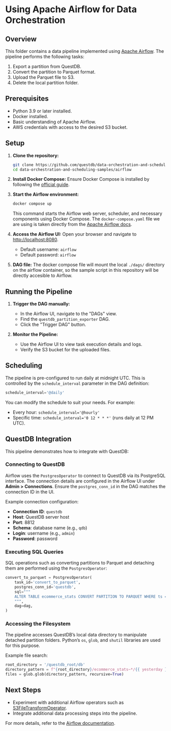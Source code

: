 # Using Apache Airflow for Data Orchestration

## Overview

This folder contains a data pipeline implemented using [Apache Airflow](https://airflow.apache.org/). The pipeline performs the following tasks:

1. Export a partition from QuestDB.
2. Convert the partition to Parquet format.
3. Upload the Parquet file to S3.
4. Delete the local partition folder.

## Prerequisites

- Python 3.9 or later installed.
- Docker installed.
- Basic understanding of Apache Airflow.
- AWS credentials with access to the desired S3 bucket.

## Setup

1. **Clone the repository:**
   ```bash
   git clone https://github.com/questdb/data-orchestration-and-scheduling-samples.git
   cd data-orchestration-and-scheduling-samples/airflow
   ```

2. **Install Docker Compose:**
   Ensure Docker Compose is installed by following the [official guide](https://docs.docker.com/compose/install/).

3. **Start the Airflow environment:**
   ```bash
   docker compose up
   ```

   This command starts the Airflow web server, scheduler, and necessary components using Docker Compose. The
   `docker-compose.yaml` file we are using is taken directly from the [Apache Airflow docs](https://airflow.apache.org/docs/apache-airflow/stable/howto/docker-compose/index.html#fetching-docker-compose-yaml).

4. **Access the Airflow UI:**
   Open your browser and navigate to [http://localhost:8080](http://localhost:8080).

   - Default username: `airflow`
   - Default password: `airflow`

5. **DAG file:**
   The docker compose file will mount the local `./dags/` directory on the airflow container, so the sample script in
   this repository will be directly accesible to Airflow.

## Running the Pipeline

1. **Trigger the DAG manually:**
   - In the Airflow UI, navigate to the "DAGs" view.
   - Find the `questdb_partition_exporter` DAG.
   - Click the "Trigger DAG" button.

2. **Monitor the Pipeline:**
   - Use the Airflow UI to view task execution details and logs.
   - Verify the S3 bucket for the uploaded files.

## Scheduling

The pipeline is pre-configured to run daily at midnight UTC. This is controlled by the `schedule_interval` parameter in the DAG definition:

```python
schedule_interval='@daily'
```

You can modify the schedule to suit your needs. For example:

- Every hour: `schedule_interval='@hourly'`
- Specific time: `schedule_interval='0 12 * * *'` (runs daily at 12 PM UTC).

## QuestDB Integration

This pipeline demonstrates how to integrate with QuestDB:

### Connecting to QuestDB

Airflow uses the `PostgresOperator` to connect to QuestDB via its PostgreSQL interface. The connection details are
configured in the Airflow UI under **Admin > Connections**. Ensure the `postgres_conn_id` in the DAG matches the connection ID in the UI.

Example connection configuration:

- **Connection ID**: `questdb`
- **Host**: QuestDB server host
- **Port**: 8812
- **Schema**: database name (e.g., `qdb`)
- **Login**: username (e.g., `admin`)
- **Password**: password

### Executing SQL Queries

SQL operations such as converting partitions to Parquet and detaching them are performed using the `PostgresOperator`:

```python
convert_to_parquet = PostgresOperator(
    task_id='convert_to_parquet',
    postgres_conn_id='questdb',
    sql="""
    ALTER TABLE ecommerce_stats CONVERT PARTITION TO PARQUET WHERE ts = '{{ (execution_date - macros.timedelta(days=1)) | ds }}'
    """,
    dag=dag,
)
```

### Accessing the Filesystem

The pipeline accesses QuestDB’s local data directory to manipulate detached partition folders. Python’s `os`, `glob`, and `shutil` libraries are used for this purpose.

Example file search:

```python
root_directory = '/questdb_root/db'
directory_pattern = f"{root_directory}/ecommerce_stats~*/{{ yesterday }}.detached/**"
files = glob.glob(directory_pattern, recursive=True)
```

## Next Steps

- Experiment with additional Airflow operators such as [S3FileTransformOperator](https://airflow.apache.org/docs/apache-airflow-providers-amazon/stable/operators/s3.html).
- Integrate additional data processing steps into the pipeline.

For more details, refer to the [Airflow documentation](https://airflow.apache.org/docs/apache-airflow/stable/index.html).

